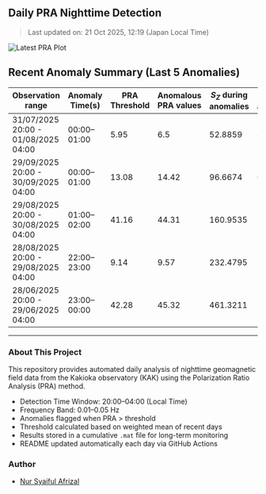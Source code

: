 ## Daily PRA Nighttime Detection

> Last updated on: 21 Oct 2025, 12:19 (Japan Local Time)

![Latest PRA Plot](INTERMAGNET_DOWNLOADS/figures/PRA_20251021.png)

## Recent Anomaly Summary (Last 5 Anomalies)

| Observation range | Anomaly Time(s) | PRA Threshold | Anomalous PRA values | $S_Z$ during anomalies | $S_G$ during anomalies | Remarks | Plot |
|-------------------|------------------|----------------|------------------------|------------------------|------------------------|---------|------|
| 31/07/2025 20:00 - 01/08/2025 04:00 | 00:00–01:00 | 5.95 | 6.5 | 52.8859 | 8.1334 | Anomaly due to drop in S_G | ![📈](INTERMAGNET_DOWNLOADS/figures/PRA_20250801.png) |
| 29/09/2025 20:00 - 30/09/2025 04:00 | 00:00–01:00 | 13.08 | 14.42 | 96.6674 | 6.7017 | Anomaly due to increase in S_Z | ![📈](INTERMAGNET_DOWNLOADS/figures/PRA_20250930.png) |
| 29/08/2025 20:00 - 30/08/2025 04:00 | 01:00–02:00 | 41.16 | 44.31 | 160.9535 | 3.6324 | Anomaly due to drop in S_G | ![📈](INTERMAGNET_DOWNLOADS/figures/PRA_20250830.png) |
| 28/08/2025 20:00 - 29/08/2025 04:00 | 22:00–23:00 | 9.14 | 9.57 | 232.4795 | 24.3005 | Anomaly due to increase in S_Z | ![📈](INTERMAGNET_DOWNLOADS/figures/PRA_20250829.png) |
| 28/06/2025 20:00 - 29/06/2025 04:00 | 23:00–00:00 | 42.28 | 45.32 | 461.3211 | 10.1783 | Anomaly due to increase in S_Z | ![📈](INTERMAGNET_DOWNLOADS/figures/PRA_20250629.png) |

---
### About This Project
This repository provides automated daily analysis of nighttime geomagnetic field data
from the Kakioka observatory (KAK) using the Polarization Ratio Analysis (PRA) method.

- Detection Time Window: 20:00–04:00 (Local Time)
- Frequency Band: 0.01–0.05 Hz
- Anomalies flagged when PRA > threshold
- Threshold calculated based on weighted mean of recent days
- Results stored in a cumulative `.mat` file for long-term monitoring
- README updated automatically each day via GitHub Actions

### Author
- [Nur Syaiful Afrizal](https://github.com/syaifulafrizal)
